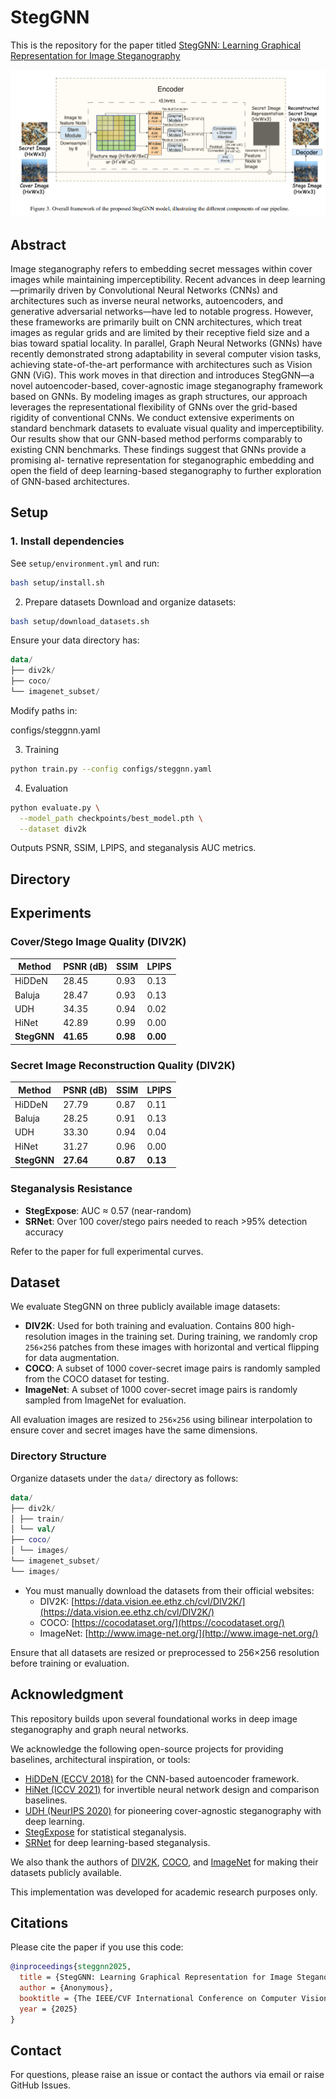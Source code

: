 # StegGNN

This is the repository for the paper titled [StegGNN: Learning Graphical Representation for Image Steganography](https://openreview.net/forum?id=UpCzCC4hCn)

<img src="https://github.com/AGAMPANDEYY/StegGNN/blob/main/assets/StegGNN.png">

## Abstract 

Image steganography refers to embedding secret messages within cover images while maintaining imperceptibility. Recent advances in deep learning—primarily driven by Convolutional Neural Networks (CNNs) and architectures such as inverse neural networks, autoencoders, and generative adversarial networks—have led to notable progress. However, these frameworks are primarily built on CNN architectures, which treat images as regular grids and are limited by their receptive field size and a bias toward spatial locality. In parallel, Graph Neural Networks (GNNs) have recently demonstrated strong adaptability in several computer vision tasks, achieving state-of-the-art performance with architectures such as Vision GNN (ViG). This work moves in that direction and introduces StegGNN—a novel autoencoder-based, cover-agnostic image steganography framework based on GNNs. By modeling images as graph structures, our approach leverages the representational flexibility of GNNs over the grid-based rigidity of conventional CNNs. We conduct extensive experiments on standard benchmark datasets to evaluate visual quality and imperceptibility. Our results show that our GNN-based
method performs comparably to existing CNN benchmarks. These findings suggest that GNNs provide a promising al-
ternative representation for steganographic embedding and open the field of deep learning-based steganography to further exploration of GNN-based architectures.

## Setup

### 1. Install dependencies

See `setup/environment.yml` and run:

```bash
bash setup/install.sh
```

2. Prepare datasets
Download and organize datasets:

``` bash
bash setup/download_datasets.sh
```

Ensure your data directory has:

```kotlin
data/
├── div2k/
├── coco/
└── imagenet_subset/
```

Modify paths in:

configs/steggnn.yaml

3. Training
   
```bash
python train.py --config configs/steggnn.yaml
```

4. Evaluation
```bash
python evaluate.py \
  --model_path checkpoints/best_model.pth \
  --dataset div2k
```

Outputs PSNR, SSIM, LPIPS, and steganalysis AUC metrics.

## Directory

## Experiments
### Cover/Stego Image Quality (DIV2K)

| Method   | PSNR (dB) | SSIM | LPIPS |
|----------|-----------|------|--------|
| HiDDeN   | 28.45     | 0.93 | 0.13   |
| Baluja   | 28.47     | 0.93 | 0.13   |
| UDH      | 34.35     | 0.94 | 0.02   |
| HiNet    | 42.89     | 0.99 | 0.00   |
| **StegGNN** | **41.65** | **0.98** | **0.00** |

### Secret Image Reconstruction Quality (DIV2K)

| Method   | PSNR (dB) | SSIM | LPIPS |
|----------|-----------|------|--------|
| HiDDeN   | 27.79     | 0.87 | 0.11   |
| Baluja   | 28.25     | 0.91 | 0.13   |
| UDH      | 33.30     | 0.94 | 0.04   |
| HiNet    | 31.27     | 0.96 | 0.00   |
| **StegGNN** | **27.64** | **0.87** | **0.13** |

### Steganalysis Resistance

- **StegExpose**: AUC ≈ 0.57 (near-random)
- **SRNet**: Over 100 cover/stego pairs needed to reach >95% detection accuracy

Refer to the paper for full experimental curves.


## Dataset

We evaluate StegGNN on three publicly available image datasets:

- **DIV2K**: Used for both training and evaluation. Contains 800 high-resolution images in the training set. During training, we randomly crop `256×256` patches from these images with horizontal and vertical flipping for data augmentation.
- **COCO**: A subset of 1000 cover-secret image pairs is randomly sampled from the COCO dataset for testing.
- **ImageNet**: A subset of 1000 cover-secret image pairs is randomly sampled from ImageNet for evaluation.

All evaluation images are resized to `256×256` using bilinear interpolation to ensure cover and secret images have the same dimensions.

### Directory Structure

Organize datasets under the `data/` directory as follows:

```kotlin 
data/
├── div2k/
│ ├── train/
│ └── val/
├── coco/
│ └── images/
└── imagenet_subset/
└── images/
```
- You must manually download the datasets from their official websites:
  - DIV2K: [https://data.vision.ee.ethz.ch/cvl/DIV2K/](https://data.vision.ee.ethz.ch/cvl/DIV2K/)
  - COCO: [https://cocodataset.org/](https://cocodataset.org/)
  - ImageNet: [http://www.image-net.org/](http://www.image-net.org/)

Ensure that all datasets are resized or preprocessed to 256×256 resolution before training or evaluation.

## Acknowledgment 

This repository builds upon several foundational works in deep image steganography and graph neural networks.

We acknowledge the following open-source projects for providing baselines, architectural inspiration, or tools:

- [HiDDeN (ECCV 2018)](https://github.com/isl-org/HiDDeN) for the CNN-based autoencoder framework.
- [HiNet (ICCV 2021)](https://github.com/BRIAREUSdotio/HiNet) for invertible neural network design and comparison baselines.
- [UDH (NeurIPS 2020)](https://github.com/chaoningzhang/Universal-Deep-Hiding) for pioneering cover-agnostic steganography with deep learning.
- [StegExpose](https://github.com/b3dk7/StegExpose) for statistical steganalysis.
- [SRNet](https://github.com/nerdslab/SRNet) for deep learning-based steganalysis.

We also thank the authors of [DIV2K](https://data.vision.ee.ethz.ch/cvl/DIV2K/), [COCO](https://cocodataset.org/), and [ImageNet](http://www.image-net.org/) for making their datasets publicly available.

This implementation was developed for academic research purposes only.


## Citations

Please cite the paper if you use this code:

```bibtex
@inproceedings{steggnn2025,
  title = {StegGNN: Learning Graphical Representation for Image Steganography},
  author = {Anonymous},
  booktitle = {The IEEE/CVF International Conference on Computer Vision (ICCV)},
  year = {2025}
}

```

## Contact

For questions, please raise an issue or contact the authors via email or raise GitHub Issues.
